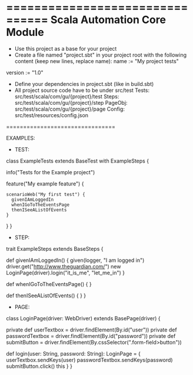 ================================
  Scala Automation Core Module
================================

- Use this project as a base for your project
- Create a file named "project.sbt" in your project root with the following content (keep new lines, replace name):
name := "My project tests"

version := "1.0"

- Define your dependencies in project.sbt (like in build.sbt)
- All project source code have to be under src/test
Tests:    src/test/scala/com/gu/{project}/test
Steps:    src/test/scala/com/gu/{project}/step
PageObj:  src/test/scala/com/gu/{project}/page
Config:   src/test/resources/config.json

================================

EXAMPLES:

- TEST:

class ExampleTests extends BaseTest with ExampleSteps {

  info("Tests for the Example project")

  feature("My example feature") {

    scenarioWeb("My first test") {
      givenIAmLoggedIn
      whenIGoToTheEventsPage
      thenISeeAListOfEvents
    }

  }
}

- STEP:

trait ExampleSteps extends BaseSteps {

  def givenIAmLoggedIn() {
    given(logger, "I am logged in")
    driver.get("http://www.theguardian.com/")
    new LoginPage(driver).login("it_is_me", "let_me_in")
  }

  def whenIGoToTheEventsPage() { }

  def thenISeeAListOfEvents() { }
}

- PAGE:

class LoginPage(driver: WebDriver) extends BasePage(driver) {

  private def userTextbox = driver.findElement(By.id("user"))
  private def passwordTextbox = driver.findElement(By.id("password"))
  private def submitButton = driver.findElement(By.cssSelector(".form-field>button"))

  def login(user: String, password: String): LoginPage = {
    userTextbox.sendKeys(user)
    passwordTextbox.sendKeys(password)
    submitButton.click()
    this
  }
}
